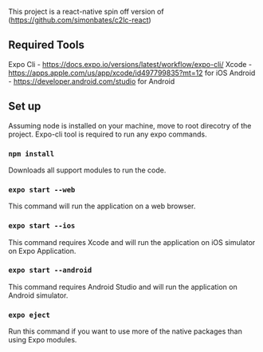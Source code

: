 This project is a react-native spin off version of (https://github.com/simonbates/c2lc-react)

## Required Tools
Expo Cli - https://docs.expo.io/versions/latest/workflow/expo-cli/
Xcode - https://apps.apple.com/us/app/xcode/id497799835?mt=12 for iOS
Android - https://developer.android.com/studio for Android

## Set up

Assuming node is installed on your machine, move to root direcotry of the project. Expo-cli tool is required to run any expo commands.

### `npm install`

Downloads all support modules to run the code.

### `expo start --web`

This command will run the application on a web browser. 

### `expo start --ios`

This command requires Xcode and will run the application on iOS simulator on Expo Application.

### `expo start --android`

This command requires Android Studio and will run the application on Android simulator.

### `expo eject`

Run this command if you want to use more of the native packages than using Expo modules. 
